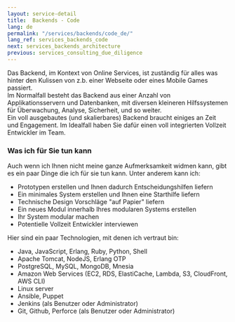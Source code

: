 ```yaml
---
layout: service-detail
title:  Backends - Code
lang: de
permalink: "/services/backends/code_de/"
lang_ref: services_backends_code
next: services_backends_architecture
previous: services_consulting_due_diligence
---
```


Das Backend, im Kontext von Online Services, ist zuständig für alles was hinter den Kulissen von z.b. einer Webseite oder eines Mobile Games passiert.  
Im Normalfall besteht das Backend aus einer Anzahl von Applikationsservern und Datenbanken, mit diversen kleineren Hilfssystemen für Überwachung, Analyse, Sicherheit, und so weiter.  
Ein voll ausgebautes (und skalierbares) Backend braucht einiges an Zeit und Engagement. Im Idealfall haben Sie dafür einen voll integrierten Vollzeit Entwickler im Team.

### Was ich für Sie tun kann
Auch wenn ich Ihnen nicht meine ganze Aufmerksamkeit widmen kann, gibt es ein paar Dinge die ich für sie tun kann. Unter anderem kann ich:
- Prototypen erstellen und Ihnen dadurch Entscheidungshilfen liefern
- Ein minimales System erstellen und Ihnen eine Starthilfe liefern
- Technische Design Vorschläge "auf Papier" liefern
- Ein neues Modul innerhalb Ihres modularen Systems erstellen
- Ihr System modular machen
- Potentielle Vollzeit Entwickler interviewen

Hier sind ein paar Technologien, mit denen ich vertraut bin:
- Java, JavaScript, Erlang, Ruby, Python, Shell
- Apache Tomcat, NodeJS, Erlang OTP
- PostgreSQL, MySQL, MongoDB, Mnesia
- Amazon Web Services (EC2, RDS, ElastiCache, Lambda, S3, CloudFront, AWS CLI)
- Linux server
- Ansible, Puppet
- Jenkins (als Benutzer oder Administrator)
- Git, Github, Perforce (als Benutzer oder Administrator)
